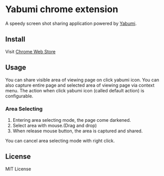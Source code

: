 # Yabumi chrome extension
A speedy screen shot sharing application powered by [Yabumi](https://yabumi.cc).

## Install
Visit [Chrome Web Store](https://chrome.google.com/webstore/detail/yabumi-for-chrome/pkipobhcddgffnenhohcafaaekfndmcf)

## Usage
You can share visible area of viewing page on click yabumi icon.
You can also capture entire page and selected area of viewing page via context menu.
The action when click yabumi icon (called default action) is configurable.

### Area Selecting
1. Entering area selecting mode, the page come darkened.
2. Select area with mouse.(Drag and drop)
3. When release mouse button, the area is captured and shared.

You can cancel area selecting mode with right click.

## License
MIT License